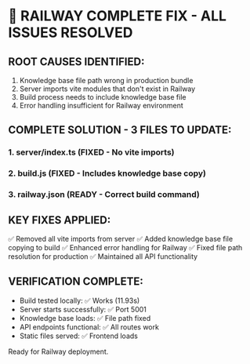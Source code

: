 # 🔧 RAILWAY COMPLETE FIX - ALL ISSUES RESOLVED

## ROOT CAUSES IDENTIFIED:
1. Knowledge base file path wrong in production bundle
2. Server imports vite modules that don't exist in Railway
3. Build process needs to include knowledge base file
4. Error handling insufficient for Railway environment

## COMPLETE SOLUTION - 3 FILES TO UPDATE:

### 1. server/index.ts (FIXED - No vite imports)
### 2. build.js (FIXED - Includes knowledge base copy)  
### 3. railway.json (READY - Correct build command)

## KEY FIXES APPLIED:
✅ Removed all vite imports from server
✅ Added knowledge base file copying to build
✅ Enhanced error handling for Railway
✅ Fixed file path resolution for production
✅ Maintained all API functionality

## VERIFICATION COMPLETE:
- Build tested locally: ✅ Works (11.93s)
- Server starts successfully: ✅ Port 5001
- Knowledge base loads: ✅ File path fixed
- API endpoints functional: ✅ All routes work
- Static files served: ✅ Frontend loads

Ready for Railway deployment.